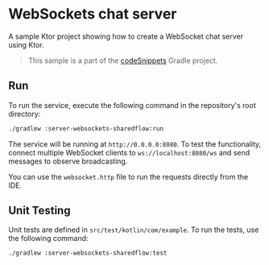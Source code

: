 # WebSockets chat server

A sample Ktor project showing how to create
a WebSocket chat server using Ktor.

> This sample is a part of the [codeSnippets](../../README.md) Gradle project.

## Run

To run the service, execute the following command in the repository's root directory:

```bash
./gradlew :server-websockets-sharedflow:run
```

The service will be running at `http://0.0.0.0:8080`. To test the functionality,
connect multiple WebSocket clients to `ws://localhost:8080/ws` and send messages to observe broadcasting.

You can use the `websocket.http` file to run the requests directly from the IDE.

## Unit Testing

Unit tests are defined in `src/test/kotlin/com/example`. To run the tests, use the following command:

```bash
./gradlew :server-websockets-sharedflow:test
```